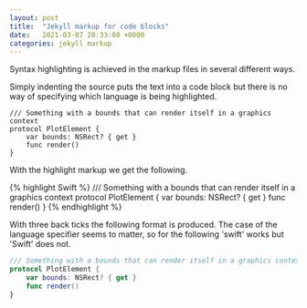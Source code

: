 ```yaml
---
layout: post
title:  "Jekyll markup for code blocks"
date:   2021-03-07 20:33:08 +0000 
categories: jekyll markup
---
```

Syntax highlighting is achieved in the markup files in several different ways.

Simply indenting the source puts the text into a code block but there is no way of specifying which language is being highlighted.

    /// Something with a bounds that can render itself in a graphics context
    protocol PlotElement {
        var bounds: NSRect? { get }
        func render()
    }

With the highlight markup we get the following.

{% highlight Swift %}
/// Something with a bounds that can render itself in a graphics context
protocol PlotElement {
    var bounds: NSRect? { get }
    func render()
}
{% endhighlight %}

With three back ticks the following format is produced. The case of the language specifier seems to matter, so for the following 'swift' works but 'Swift' does not.

```swift
/// Something with a bounds that can render itself in a graphics context
protocol PlotElement {
    var bounds: NSRect? { get }
    func render()
}
```
